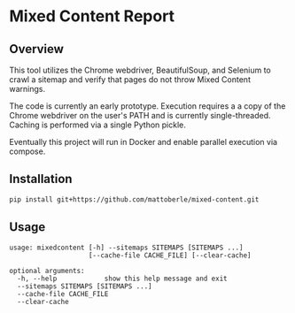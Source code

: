# Mixed Content Report

## Overview

This tool utilizes the Chrome webdriver, BeautifulSoup, and Selenium to
crawl a sitemap and verify that pages do not throw Mixed Content warnings.

The code is currently an early prototype. Execution requires a a copy of the
Chrome webdriver on the user's PATH and is currently single-threaded. Caching
is performed via a single Python pickle.

Eventually this project will run in Docker and enable parallel execution via
compose.


## Installation

```sh
pip install git+https://github.com/mattoberle/mixed-content.git
```


## Usage

```
usage: mixedcontent [-h] --sitemaps SITEMAPS [SITEMAPS ...]
                    [--cache-file CACHE_FILE] [--clear-cache]

optional arguments:
  -h, --help            show this help message and exit
  --sitemaps SITEMAPS [SITEMAPS ...]
  --cache-file CACHE_FILE
  --clear-cache
```

